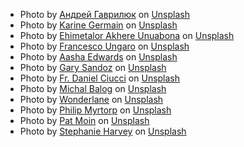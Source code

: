 - <span>Photo by <a href="https://unsplash.com/@thewayofcolor?utm_source=unsplash&amp;utm_medium=referral&amp;utm_content=creditCopyText">Андрей Гаврилюк</a> on <a href="https://unsplash.com/?utm_source=unsplash&amp;utm_medium=referral&amp;utm_content=creditCopyText">Unsplash</a></span>
- <span>Photo by <a href="https://unsplash.com/@lillooette?utm_source=unsplash&amp;utm_medium=referral&amp;utm_content=creditCopyText">Karine Germain</a> on <a href="https://unsplash.com/?utm_source=unsplash&amp;utm_medium=referral&amp;utm_content=creditCopyText">Unsplash</a></span>
- <span>Photo by <a href="https://unsplash.com/@theeastlondonphotographer?utm_source=unsplash&amp;utm_medium=referral&amp;utm_content=creditCopyText">Ehimetalor Akhere Unuabona</a> on <a href="https://unsplash.com/?utm_source=unsplash&amp;utm_medium=referral&amp;utm_content=creditCopyText">Unsplash</a></span>
- <span>Photo by <a href="https://unsplash.com/@francesco_ungaro?utm_source=unsplash&amp;utm_medium=referral&amp;utm_content=creditCopyText">Francesco Ungaro</a> on <a href="https://unsplash.com/?utm_source=unsplash&amp;utm_medium=referral&amp;utm_content=creditCopyText">Unsplash</a></span>
- <span>Photo by <a href="https://unsplash.com/@saavyb?utm_source=unsplash&amp;utm_medium=referral&amp;utm_content=creditCopyText">Aasha Edwards</a> on <a href="https://unsplash.com/?utm_source=unsplash&amp;utm_medium=referral&amp;utm_content=creditCopyText">Unsplash</a></span>
- <span>Photo by <a href="https://unsplash.com/@gala_san?utm_source=unsplash&amp;utm_medium=referral&amp;utm_content=creditCopyText">Gary Sandoz</a> on <a href="https://unsplash.com/?utm_source=unsplash&amp;utm_medium=referral&amp;utm_content=creditCopyText">Unsplash</a></span>
- <span>Photo by <a href="https://unsplash.com/@dannyboy4125?utm_source=unsplash&amp;utm_medium=referral&amp;utm_content=creditCopyText">Fr. Daniel Ciucci</a> on <a href="https://unsplash.com/?utm_source=unsplash&amp;utm_medium=referral&amp;utm_content=creditCopyText">Unsplash</a></span>
- <span>Photo by <a href="https://unsplash.com/@mikbutcher?utm_source=unsplash&amp;utm_medium=referral&amp;utm_content=creditCopyText">Michal Balog</a> on <a href="https://unsplash.com/?utm_source=unsplash&amp;utm_medium=referral&amp;utm_content=creditCopyText">Unsplash</a></span>
- <span>Photo by <a href="https://unsplash.com/@wonderlane?utm_source=unsplash&amp;utm_medium=referral&amp;utm_content=creditCopyText">Wonderlane</a> on <a href="https://unsplash.com/?utm_source=unsplash&amp;utm_medium=referral&amp;utm_content=creditCopyText">Unsplash</a></span>
- <span>Photo by <a href="https://unsplash.com/@philipmyr?utm_source=unsplash&amp;utm_medium=referral&amp;utm_content=creditCopyText">Philip Myrtorp</a> on <a href="https://unsplash.com/?utm_source=unsplash&amp;utm_medium=referral&amp;utm_content=creditCopyText">Unsplash</a></span>
- <span>Photo by <a href="https://unsplash.com/@patsn?utm_source=unsplash&amp;utm_medium=referral&amp;utm_content=creditCopyText">Pat Moin</a> on <a href="https://unsplash.com/?utm_source=unsplash&amp;utm_medium=referral&amp;utm_content=creditCopyText">Unsplash</a></span>
- <span>Photo by <a href="https://unsplash.com/@stephanieharvey?utm_source=unsplash&amp;utm_medium=referral&amp;utm_content=creditCopyText">Stephanie Harvey</a> on <a href="https://unsplash.com/?utm_source=unsplash&amp;utm_medium=referral&amp;utm_content=creditCopyText">Unsplash</a></span>